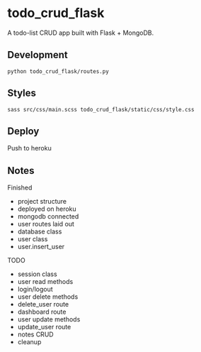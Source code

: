 # todo_crud_flask

A todo-list CRUD app built with Flask + MongoDB.


## Development

`python todo_crud_flask/routes.py`


## Styles

`sass src/css/main.scss todo_crud_flask/static/css/style.css`


## Deploy

Push to heroku



## Notes

Finished
- project structure
- deployed on heroku
- mongodb connected
- user routes laid out
- database class
- user class
- user.insert_user

TODO
- session class
- user read methods
- login/logout
- user delete methods
- delete_user route
- dashboard route
- user update methods
- update_user route
- notes CRUD
- cleanup


